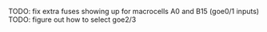TODO: fix extra fuses showing up for macrocells A0 and B15 (goe0/1 inputs)
TODO: figure out how to select goe2/3

